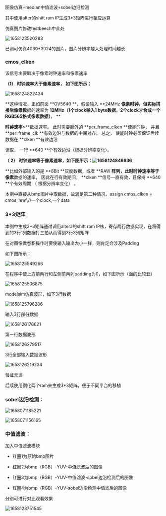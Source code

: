 图像仿真+median中值滤波+sobel边沿检测

其中使用alter的shift ram IP生成3*3矩阵进行相应运算

仿真图片修改testbeech中此处

![1658123520283](image/README/1658123520283.png)

已测可仿真4030*3024的图片，图片分辨率越大处理时间越长

### cmos_clken

该信号主要取决于像素时钟速率和像素速率

**（**1**） 时钟速率大于像素速率， 如下图所示：**

![1658124822434](image/README/1658124822434.png)

**这种情况，正如前面 **OV5640 **，假设输入 **24MHz **像素时钟，但实际拼接后像素数**据的速率为 **12MHz（1个clock输入1 byte数据，2个clock才合成一个RGB565格式像素数据）**， **

**时钟速率**>**数据速率。 此时需要额外的 **per_frame_clken **使能时钟， 并且 **per_frame_clk **有效边沿与数据的中间对齐。 总之， 使能时钟必须保证后续数据在 **clken **有效边沿

读取， 一行 **640 **个有效边沿（根据分辨率变化）。

**（ **2**） 时钟速率等于像素速率，如下图所示：![1658124846636](image/README/1658124846636.png)**

**比如外部输入的是 **8Bit **灰度数据，或者 **RAW **阵列，此时时钟速率等于像素**数据的速率， 因此在行有效期间， **clken **信号一直有效，且保持 **640 **个有效周期
（ 根据分辨率变化） 。

本例中直接从bmp图片中取数据，故满足第二种情况，assign cmos_clken = cmos_href;//一个clock,一个data

### 3*3矩阵

本例中生成3*3矩阵通过调用altera的shift ram IP核，寄存两行数据实现，在将得到的3行1列数据打三拍从而得到3行3列矩阵

在对图像做卷积操作时要使输入输出大小一样，则肯定会涉及Padding

如下图所示：

![1658125549266](image/README/1658125549266.png)





在程序中使上方前两行和左侧前两列padding为0，如下图所示（画的比较丑）

![1658125506875](image/README/1658125506875.png)

modelsim仿真波形，如下3行数据

![1658125796286](image/README/1658125796286.png)

输入3行部分数据

![1658126176621](image/README/1658126176621.png)

第一行数据波形

![1658126279517](image/README/1658126279517.png)

3行全部输入数据波形

![1658126219234](image/README/1658126219234.png)

验证无误


后续使用例化两个ram来生成3*3矩阵，便于不同平台的移植

### sobel边沿检测：

![1658071185221](image/README/1658071185221.png)

![1658071156165](image/README/1658071156165.png)


### 中值滤波：

加入中值滤波模块

* 红圈1为原始bmp图片
* 红圈2为bmp（RGB）-YUV-中值滤波后的图像

* 红圈3为bmp（RGB）-YUV-中值滤波-sobel边沿检测后的图像
* 红圈4为bmp（RGB）-YUV-sobel边沿检测中值滤后的图像

分别可进行对比观看效果

![1658123751545](image/README/1658123751545.png)
